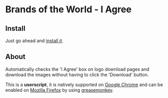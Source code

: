Brands of the World - I Agree
=============================

Install
-------
Just go ahead and [install it](http://userscripts.org/scripts/source/98780.user.js).

About
-----
Automatically checks the 'I Agree' box on logo download pages and download the images without having to click the 'Download' button.

This is a **userscript**, it is natively supported on [Google Chrome](http://www.google.com/chrome) and can be enabled on [Mozilla Firefox](www.mozilla.com/firefox/) by using [greasemonkey](https://addons.mozilla.org/en-US/firefox/addon/greasemonkey/).
